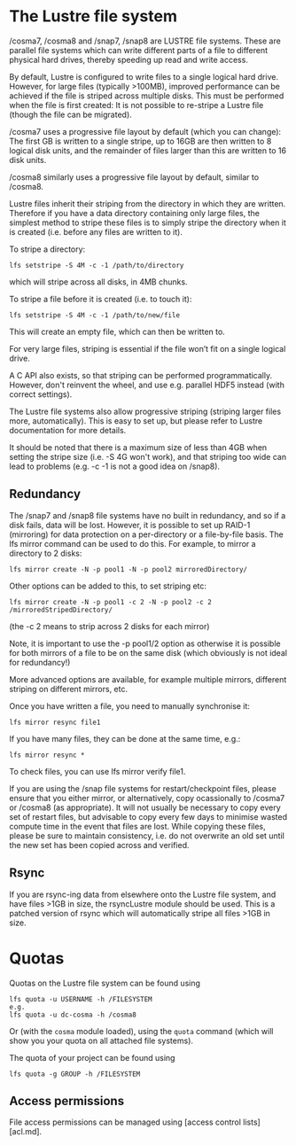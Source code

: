 # The Lustre file system

/cosma7, /cosma8 and /snap7, /snap8 are LUSTRE file systems. These are parallel file systems which can write different parts of a file to different physical hard drives, thereby speeding up read and write access.

By default, Lustre is configured to write files to a single logical hard drive. However, for large files (typically >100MB), improved performance can be achieved if the file is striped across multiple disks. This must be performed when the file is first created: It is not possible to re-stripe a Lustre file (though the file can be migrated).

/cosma7 uses a progressive file layout by default (which you can change): The first GB is written to a single stripe, up to 16GB are then written to 8 logical disk units, and the remainder of files larger than this are written to 16 disk units.

/cosma8 similarly uses a progressive file layout by default, similar to /cosma8.

Lustre files inherit their striping from the directory in which they are written. Therefore if you have a data directory containing only large files, the simplest method to stripe these files is to simply stripe the directory when it is created (i.e. before any files are written to it).

To stripe a directory:

    lfs setstripe -S 4M -c -1 /path/to/directory

which will stripe across all disks, in 4MB chunks.

To stripe a file before it is created (i.e. to touch it):

    lfs setstripe -S 4M -c -1 /path/to/new/file

This will create an empty file, which can then be written to.

For very large files, striping is essential if the file won’t fit on a single logical drive.

A C API also exists, so that striping can be performed programmatically. However, don't reinvent the wheel, and use e.g. parallel HDF5 instead (with correct settings).

The Lustre file systems also allow progressive striping (striping larger files more, automatically). This is easy to set up, but please refer to Lustre documentation for more details.

It should be noted that there is a maximum size of less than 4GB when setting the stripe size (i.e. -S 4G won't work), and that striping too wide can lead to problems (e.g. -c -1 is not a good idea on /snap8).

## Redundancy

The /snap7 and /snap8 file systems have no built in redundancy, and so if a disk fails, data will be lost. However, it is possible to set up RAID-1 (mirroring) for data protection on a per-directory or a file-by-file basis. The lfs mirror command can be used to do this. For example, to mirror a directory to 2 disks:

    lfs mirror create -N -p pool1 -N -p pool2 mirroredDirectory/

Other options can be added to this, to set striping etc:

    lfs mirror create -N -p pool1 -c 2 -N -p pool2 -c 2 /mirroredStripedDirectory/

(the -c 2 means to strip across 2 disks for each mirror)

Note, it is important to use the -p pool1/2 option as otherwise it is possible for both mirrors of a file to be on the same disk (which obviously is not ideal for redundancy!)

More advanced options are available, for example multiple mirrors, different striping on different mirrors, etc.

Once you have written a file, you need to manually synchronise it:

    lfs mirror resync file1

If you have many files, they can be done at the same time, e.g.:

    lfs mirror resync *

To check files, you can use lfs mirror verify file1.

If you are using the /snap file systems for restart/checkpoint files, please ensure that you either mirror, or alternatively, copy ocassionally to /cosma7 or /cosma8 (as appropriate). It will not usually be necessary to copy every set of restart files, but advisable to copy every few days to minimise wasted compute time in the event that files are lost. While copying these files, please be sure to maintain consistency, i.e. do not overwrite an old set until the new set has been copied across and verified.

## Rsync

If you are rsync-ing data from elsewhere onto the Lustre file system, and have files >1GB in size, the rsyncLustre module should be used. This is a patched version of rsync which will automatically stripe all files >1GB in size.

# Quotas

Quotas on the Lustre file system can be found using

```
lfs quota -u USERNAME -h /FILESYSTEM
e.g.
lfs quota -u dc-cosma -h /cosma8
```

Or (with the `cosma` module loaded), using the `quota` command (which will show you your quota on all attached file systems).

The quota of your project can be found using

```
lfs quota -g GROUP -h /FILESYSTEM
```

## Access permissions

File access permissions can be managed using [access control lists][acl.md].
